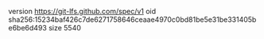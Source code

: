 version https://git-lfs.github.com/spec/v1
oid sha256:15234baf426c7de6271758646ceaae4970c0bd81be5e31be331405be6be6d493
size 5540
